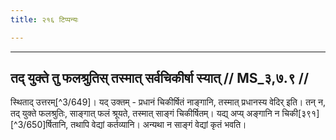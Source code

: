 ```yaml
---
title: २१६ टिप्पन्यः

---
```


[^3/647]: Mait.S. 1.9.1

[^3/648]: E2,4: ca tat

____________________________________________


## तद् युक्ते तु फलश्रुतिस् तस्मात् सर्वचिकीर्षा स्यात् // MS_३,७.९ //

स्थिताद् उत्तरम्[^3/649]। यद् उक्तम् - प्रधानं चिकीर्षितं नाङ्गानि, तस्मात् प्रधानस्य वेदिर् इति। तन् न, तद् युक्ते फलश्रुतिः, साङ्गात् फलं श्रूयते, तस्मात् साङ्गं चिकीर्षितम्। यद्य् अप्य् अङ्गानि न चिकी[३९१][^3/650]र्षितानि, तथापि वेद्यां कर्तव्यानि। अन्यथा न साङ्गं वेद्यां कृतं भवति।

